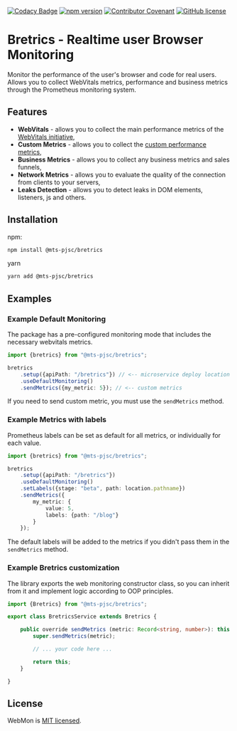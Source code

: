 [![Codacy Badge](https://app.codacy.com/project/badge/Grade/e9e573d8408945168d14d83c81a103e6)](https://www.codacy.com/gh/LabEG/reca/dashboard?utm_source=github.com&amp;utm_medium=referral&amp;utm_content=LabEG/reca&amp;utm_campaign=Badge_Grade)
[![npm version](https://img.shields.io/npm/v/react.svg?style=flat)](https://www.npmjs.com/package/reca)
[![Contributor Covenant](https://img.shields.io/badge/Contributor%20Covenant-2.1-4baaaa.svg)](CODE_OF_CONDUCT.md)
[![GitHub license](https://img.shields.io/badge/license-MIT-green.svg)](https://github.com/LabEG/reca/blob/main/LICENSE)

# Bretrics - Realtime user Browser Monitoring

Monitor the performance of the user's browser and code for real users. Allows you to collect WebVitals metrics, performance and business metrics through the Prometheus monitoring system.

## Features

- **WebVitals** - allows you to collect the main performance metrics of the [WebVitals initiative](https://web.dev/vitals/),
- **Custom Metrics** - allows you to collect the [custom performance metrics](https://web.dev/custom-metrics/),
- **Business Metrics** - allows you to collect any business metrics and sales funnels,
- **Network Metrics** - allows you to evaluate the quality of the connection from clients to your servers,
- **Leaks Detection** - allows you to detect leaks in DOM elements, listeners, js and others.

## Installation

npm:

```bash
npm install @mts-pjsc/bretrics
```

yarn

```bash
yarn add @mts-pjsc/bretrics
```

## Examples

### Example Default Monitoring

The package has a pre-configured monitoring mode that includes the necessary webvitals metrics.

``` typescript
import {bretrics} from "@mts-pjsc/bretrics";

bretrics
    .setup({apiPath: "/bretrics"}) // <-- microservice deploy location
    .useDefaultMonitoring()
    .sendMetrics({my_metric: 5}); // <-- custom metrics
```

If you need to send custom metric, you must use the `sendMetrics` method.

### Example Metrics with labels

Prometheus labels can be set as default for all metrics, or individually for each value.

``` typescript
import {bretrics} from "@mts-pjsc/bretrics";

bretrics
    .setup({apiPath: "/bretrics"})
    .useDefaultMonitoring()
    .setLabels({stage: "beta", path: location.pathname})
    .sendMetrics({
        my_metric: {
            value: 5,
            labels: {path: "/blog"}
        }
    });
```

The default labels will be added to the metrics if you didn't pass them in the `sendMetrics` method.

### Example Bretrics customization

The library exports the web monitoring constructor class, so you can inherit from it and implement logic according to OOP principles.

``` typescript
import {Bretrics} from "@mts-pjsc/bretrics";

export class BretricsService extends Bretrics {

    public override sendMetrics (metric: Record<string, number>): this {
        super.sendMetrics(metric);

        // ... your code here ...

        return this;
    }

}
```

## License

WebMon is [MIT licensed](https://github.com/LabEG/reca/blob/main/LICENSE).
